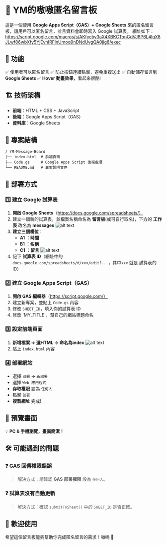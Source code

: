 # 🐾 YM的嗷嗷匿名留言板

這是一個使用 **Google Apps Script（GAS）+ Google Sheets** 來的匿名留言板，讓用戶可以匿名留言，並且資料會即時寫入 Google 試算表。
網址如下：https://script.google.com/macros/s/AKfycby3aX4XBKCTonGdVJ8P6L4lqX8JLwf86wbXfy5YjEvnIRFlnUmoq9nDNdUvgQA0jig8/exec

## 🎯 功能
✅ 使用者可以匿名留言
✅ 防止按鈕連續點擊，避免重複送出
✅ 自動儲存留言到 **Google Sheets**
✅ **Hover 動畫效果**，看起來很酷!

## 🏗️ 技術架構
- **前端**：HTML + CSS + JavaScript
- **後端**：Google Apps Script（GAS）
- **資料庫**：Google Sheets

## 📂 專案結構
```
/ YM-Message-Board
├── index.html  # 前端頁面
├── Code.gs     # Google Apps Script 後端處理
└── README.md   # 專案說明文件
```

## 🚀 部署方式

### **1️⃣ 建立 Google 試算表**
1. **開啟 Google Sheets**（https://docs.google.com/spreadsheets/）
2. 建立一個新的試算表，並檔案名稱命名為 **留言板**(或可自行取名)，下方的 **工作表** 改名為 **messages**
![alt text](image/image.png)
3. **建立三個欄位**：
   - **A1 ：時間**
   - **B1 ：名稱**
   - **C1 ：留言**
   ![alt text](image/image2.png)
4. 記下 **試算表 ID**（網址中的 `docs.google.com/spreadsheets/d/xxx/edit?...`，其中`xxx` 就是 試算表的ID）

### **2️⃣ 建立 Google Apps Script（GAS）**
1. **開啟 GAS 編輯器**（https://script.google.com/）
2. 建立新專案，並貼上 `Code.gs` 內容
3. 修改 `SHEET_ID`，填入你的試算表 ID
4. 修改 'MY_TITLE`，幫自己的網站標題命名

### **3️⃣ 設定前端頁面**
1. **新增檔案 → 選HTML → 命名為index**
![alt text](image/image3.png)
2. 貼上 `index.html` 內容

### **4️⃣ 部署網站**
   - 選擇 `部署` → `新部署`
   - 選擇 `Web 應用程式`
   - **存取權限** 設為 `任何人`
   - 點擊 `部署`
   - **複製網址** 完成!

## 📌 預覽畫面
💡 **PC & 手機瀏覽，畫面簡潔！**

## 🛠️ 可能遇到的問題
### **❓ GAS 回傳權限錯誤**
> 解決方式：請確認 **GAS 部署權限** 設為 `任何人`。

### **❓ 試算表沒有自動更新**
> 解決方式：確認 `submitToSheet()` 中的 `SHEET_ID` 是否正確。

## 🎉 歡迎使用
希望這個留言板能夠幫助你完成匿名留言的需求！嗷嗚 🐾
